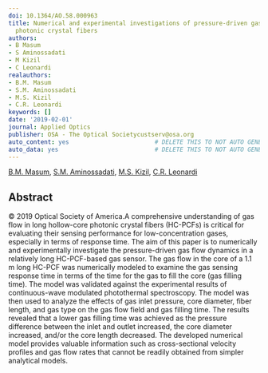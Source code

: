 ```yaml
---
doi: 10.1364/AO.58.000963
title: Numerical and experimental investigations of pressure-driven gas flow in hollow-core
  photonic crystal fibers
authors:
- B Masum
- S Aminossadati
- M Kizil
- C Leonardi
realauthors:
- B.M. Masum
- S.M. Aminossadati
- M.S. Kizil
- C.R. Leonardi
keywords: []
date: '2019-02-01'
journal: Applied Optics
publisher: OSA - The Optical Societycustserv@osa.org
auto_content: yes                        # DELETE THIS TO NOT AUTO GENERATE CONTENT
auto_data: yes                           # DELETE THIS TO NOT AUTO GENERATE METADATA
---
```

[B.M. Masum](https://www.scopus.com/authid/detail.uri?authorId=57195394669), [S.M. Aminossadati](https://www.scopus.com/authid/detail.uri?authorId=10739803900), [M.S. Kizil](https://www.scopus.com/authid/detail.uri?authorId=54383344200), [C.R. Leonardi](https://www.scopus.com/authid/detail.uri?authorId=25646377900)

## Abstract
© 2019 Optical Society of America.A comprehensive understanding of gas flow in long hollow-core photonic crystal fibers (HC-PCFs) is critical for evaluating their sensing performance for low-concentration gases, especially in terms of response time. The aim of this paper is to numerically and experimentally investigate the pressure-driven gas flow dynamics in a relatively long HC-PCF-based gas sensor. The gas flow in the core of a 1.1 m long HC-PCF was numerically modeled to examine the gas sensing response time in terms of the time for the gas to fill the core (gas filling time). The model was validated against the experimental results of continuous-wave modulated photothermal spectroscopy. The model was then used to analyze the effects of gas inlet pressure, core diameter, fiber length, and gas type on the gas flow field and gas filling time. The results revealed that a lower gas filling time was achieved as the pressure difference between the inlet and outlet increased, the core diameter increased, and/or the core length decreased. The developed numerical model provides valuable information such as cross-sectional velocity profiles and gas flow rates that cannot be readily obtained from simpler analytical models.
